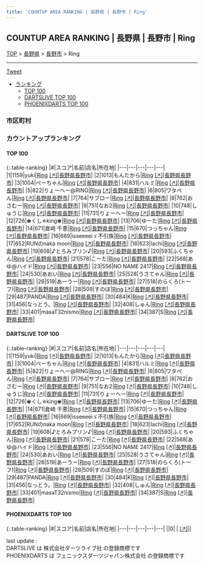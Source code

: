 ```yaml
---
title: 'COUNTUP AREA RANKING | 長野県 | 長野市 | Ring'
---
```

## COUNTUP AREA RANKING | 長野県 | 長野市 | Ring

[TOP](/darts/rank/) > [長野県](/darts/rank/長野県/) > [長野市](/darts/rank/長野県/長野市/) > Ring

___

<a href="https://twitter.com/share?ref_src=twsrc%5Etfw" data-text="COUNTUP AREA RANKING | 長野県長野市Ring" class="twitter-share-button" data-hashtags="DARTSLIVE,PHOENIXDARTS,darts,ダーツ" data-show-count="false">Tweet</a>

* [ランキング](#カウントアップランキング)
    * [TOP 100](#top-100)
    * [DARTSLIVE TOP 100](#dartslive-top-100)
    * [PHOENIXDARTS TOP 100](#phoenixdarts-top-100)

### 市区町村

<ul>

</ul>

### カウントアップランキング

#### TOP 100



{:.table-ranking}
|#|スコア|名前|店名|所在地|
|---|---|---|---|---|
|1|1159|<span class="rank-name-dl">yuki</span>|<a href="/darts/rank/shops/0e0e75fe6fe351ebb21333aee1bd51e4.html">Ring</a> <a href="https://search.dartslive.com/jp/shop/0e0e75fe6fe351ebb21333aee1bd51e4">[↗]</a>|<a href="/darts/rank/長野県/長野市">長野県長野市</a>|
|2|1013|<span class="rank-name-dl">もんたから</span>|<a href="/darts/rank/shops/0e0e75fe6fe351ebb21333aee1bd51e4.html">Ring</a> <a href="https://search.dartslive.com/jp/shop/0e0e75fe6fe351ebb21333aee1bd51e4">[↗]</a>|<a href="/darts/rank/長野県/長野市">長野県長野市</a>|
|3|1004|<span class="rank-name-dl">ぺーちゃん</span>|<a href="/darts/rank/shops/0e0e75fe6fe351ebb21333aee1bd51e4.html">Ring</a> <a href="https://search.dartslive.com/jp/shop/0e0e75fe6fe351ebb21333aee1bd51e4">[↗]</a>|<a href="/darts/rank/長野県/長野市">長野県長野市</a>|
|4|831|<span class="rank-name-dl">ハルミ</span>|<a href="/darts/rank/shops/0e0e75fe6fe351ebb21333aee1bd51e4.html">Ring</a> <a href="https://search.dartslive.com/jp/shop/0e0e75fe6fe351ebb21333aee1bd51e4">[↗]</a>|<a href="/darts/rank/長野県/長野市">長野県長野市</a>|
|5|822|<span class="rank-name-dl">りょーへー@RING</span>|<a href="/darts/rank/shops/0e0e75fe6fe351ebb21333aee1bd51e4.html">Ring</a> <a href="https://search.dartslive.com/jp/shop/0e0e75fe6fe351ebb21333aee1bd51e4">[↗]</a>|<a href="/darts/rank/長野県/長野市">長野県長野市</a>|
|6|805|<span class="rank-name-dl">ワタぺん</span>|<a href="/darts/rank/shops/0e0e75fe6fe351ebb21333aee1bd51e4.html">Ring</a> <a href="https://search.dartslive.com/jp/shop/0e0e75fe6fe351ebb21333aee1bd51e4">[↗]</a>|<a href="/darts/rank/長野県/長野市">長野県長野市</a>|
|7|764|<span class="rank-name-dl">サブロー</span>|<a href="/darts/rank/shops/0e0e75fe6fe351ebb21333aee1bd51e4.html">Ring</a> <a href="https://search.dartslive.com/jp/shop/0e0e75fe6fe351ebb21333aee1bd51e4">[↗]</a>|<a href="/darts/rank/長野県/長野市">長野県長野市</a>|
|8|762|<span class="rank-name-dl">おさむー</span>|<a href="/darts/rank/shops/0e0e75fe6fe351ebb21333aee1bd51e4.html">Ring</a> <a href="https://search.dartslive.com/jp/shop/0e0e75fe6fe351ebb21333aee1bd51e4">[↗]</a>|<a href="/darts/rank/長野県/長野市">長野県長野市</a>|
|9|751|<span class="rank-name-dl">なお2</span>|<a href="/darts/rank/shops/0e0e75fe6fe351ebb21333aee1bd51e4.html">Ring</a> <a href="https://search.dartslive.com/jp/shop/0e0e75fe6fe351ebb21333aee1bd51e4">[↗]</a>|<a href="/darts/rank/長野県/長野市">長野県長野市</a>|
|10|748|<span class="rank-name-dl">しゅうじ</span>|<a href="/darts/rank/shops/0e0e75fe6fe351ebb21333aee1bd51e4.html">Ring</a> <a href="https://search.dartslive.com/jp/shop/0e0e75fe6fe351ebb21333aee1bd51e4">[↗]</a>|<a href="/darts/rank/長野県/長野市">長野県長野市</a>|
|11|731|<span class="rank-name-dl">りょーへー</span>|<a href="/darts/rank/shops/0e0e75fe6fe351ebb21333aee1bd51e4.html">Ring</a> <a href="https://search.dartslive.com/jp/shop/0e0e75fe6fe351ebb21333aee1bd51e4">[↗]</a>|<a href="/darts/rank/長野県/長野市">長野県長野市</a>|
|12|726|<span class="rank-name-dl">♚くし✯king♚</span>|<a href="/darts/rank/shops/0e0e75fe6fe351ebb21333aee1bd51e4.html">Ring</a> <a href="https://search.dartslive.com/jp/shop/0e0e75fe6fe351ebb21333aee1bd51e4">[↗]</a>|<a href="/darts/rank/長野県/長野市">長野県長野市</a>|
|13|706|<span class="rank-name-dl">ゆーた</span>|<a href="/darts/rank/shops/0e0e75fe6fe351ebb21333aee1bd51e4.html">Ring</a> <a href="https://search.dartslive.com/jp/shop/0e0e75fe6fe351ebb21333aee1bd51e4">[↗]</a>|<a href="/darts/rank/長野県/長野市">長野県長野市</a>|
|14|671|<span class="rank-name-dl">倉﨑 千恵</span>|<a href="/darts/rank/shops/0e0e75fe6fe351ebb21333aee1bd51e4.html">Ring</a> <a href="https://search.dartslive.com/jp/shop/0e0e75fe6fe351ebb21333aee1bd51e4">[↗]</a>|<a href="/darts/rank/長野県/長野市">長野県長野市</a>|
|15|670|<span class="rank-name-dl">つっちゃん</span>|<a href="/darts/rank/shops/0e0e75fe6fe351ebb21333aee1bd51e4.html">Ring</a> <a href="https://search.dartslive.com/jp/shop/0e0e75fe6fe351ebb21333aee1bd51e4">[↗]</a>|<a href="/darts/rank/長野県/長野市">長野県長野市</a>|
|16|669|<span class="rank-name-dl">isseeeeiゞ不引族</span>|<a href="/darts/rank/shops/0e0e75fe6fe351ebb21333aee1bd51e4.html">Ring</a> <a href="https://search.dartslive.com/jp/shop/0e0e75fe6fe351ebb21333aee1bd51e4">[↗]</a>|<a href="/darts/rank/長野県/長野市">長野県長野市</a>|
|17|652|<span class="rank-name-dl">RUNのnaka moon</span>|<a href="/darts/rank/shops/0e0e75fe6fe351ebb21333aee1bd51e4.html">Ring</a> <a href="https://search.dartslive.com/jp/shop/0e0e75fe6fe351ebb21333aee1bd51e4">[↗]</a>|<a href="/darts/rank/長野県/長野市">長野県長野市</a>|
|18|623|<span class="rank-name-dl">lachi</span>|<a href="/darts/rank/shops/0e0e75fe6fe351ebb21333aee1bd51e4.html">Ring</a> <a href="https://search.dartslive.com/jp/shop/0e0e75fe6fe351ebb21333aee1bd51e4">[↗]</a>|<a href="/darts/rank/長野県/長野市">長野県長野市</a>|
|19|608|<span class="rank-name-dl">♪とろみプリン♪</span>|<a href="/darts/rank/shops/0e0e75fe6fe351ebb21333aee1bd51e4.html">Ring</a> <a href="https://search.dartslive.com/jp/shop/0e0e75fe6fe351ebb21333aee1bd51e4">[↗]</a>|<a href="/darts/rank/長野県/長野市">長野県長野市</a>|
|20|593|<span class="rank-name-dl">ふくちゃん</span>|<a href="/darts/rank/shops/0e0e75fe6fe351ebb21333aee1bd51e4.html">Ring</a> <a href="https://search.dartslive.com/jp/shop/0e0e75fe6fe351ebb21333aee1bd51e4">[↗]</a>|<a href="/darts/rank/長野県/長野市">長野県長野市</a>|
|21|578|<span class="rank-name-dl">こーた</span>|<a href="/darts/rank/shops/0e0e75fe6fe351ebb21333aee1bd51e4.html">Ring</a> <a href="https://search.dartslive.com/jp/shop/0e0e75fe6fe351ebb21333aee1bd51e4">[↗]</a>|<a href="/darts/rank/長野県/長野市">長野県長野市</a>|
|22|568|<span class="rank-name-dl">あゆ@ハイド</span>|<a href="/darts/rank/shops/0e0e75fe6fe351ebb21333aee1bd51e4.html">Ring</a> <a href="https://search.dartslive.com/jp/shop/0e0e75fe6fe351ebb21333aee1bd51e4">[↗]</a>|<a href="/darts/rank/長野県/長野市">長野県長野市</a>|
|23|556|<span class="rank-name-dl">NO NAME 2417</span>|<a href="/darts/rank/shops/0e0e75fe6fe351ebb21333aee1bd51e4.html">Ring</a> <a href="https://search.dartslive.com/jp/shop/0e0e75fe6fe351ebb21333aee1bd51e4">[↗]</a>|<a href="/darts/rank/長野県/長野市">長野県長野市</a>|
|24|530|<span class="rank-name-dl">あおい</span>|<a href="/darts/rank/shops/0e0e75fe6fe351ebb21333aee1bd51e4.html">Ring</a> <a href="https://search.dartslive.com/jp/shop/0e0e75fe6fe351ebb21333aee1bd51e4">[↗]</a>|<a href="/darts/rank/長野県/長野市">長野県長野市</a>|
|25|528|<span class="rank-name-dl">うさてゃん</span>|<a href="/darts/rank/shops/0e0e75fe6fe351ebb21333aee1bd51e4.html">Ring</a> <a href="https://search.dartslive.com/jp/shop/0e0e75fe6fe351ebb21333aee1bd51e4">[↗]</a>|<a href="/darts/rank/長野県/長野市">長野県長野市</a>|
|26|519|<span class="rank-name-dl">あーうー</span>|<a href="/darts/rank/shops/0e0e75fe6fe351ebb21333aee1bd51e4.html">Ring</a> <a href="https://search.dartslive.com/jp/shop/0e0e75fe6fe351ebb21333aee1bd51e4">[↗]</a>|<a href="/darts/rank/長野県/長野市">長野県長野市</a>|
|27|518|<span class="rank-name-dl">のらくろ(トーフ)</span>|<a href="/darts/rank/shops/0e0e75fe6fe351ebb21333aee1bd51e4.html">Ring</a> <a href="https://search.dartslive.com/jp/shop/0e0e75fe6fe351ebb21333aee1bd51e4">[↗]</a>|<a href="/darts/rank/長野県/長野市">長野県長野市</a>|
|28|509|<span class="rank-name-dl">すのぼ</span>|<a href="/darts/rank/shops/0e0e75fe6fe351ebb21333aee1bd51e4.html">Ring</a> <a href="https://search.dartslive.com/jp/shop/0e0e75fe6fe351ebb21333aee1bd51e4">[↗]</a>|<a href="/darts/rank/長野県/長野市">長野県長野市</a>|
|29|487|<span class="rank-name-dl">PANDA</span>|<a href="/darts/rank/shops/0e0e75fe6fe351ebb21333aee1bd51e4.html">Ring</a> <a href="https://search.dartslive.com/jp/shop/0e0e75fe6fe351ebb21333aee1bd51e4">[↗]</a>|<a href="/darts/rank/長野県/長野市">長野県長野市</a>|
|30|484|<span class="rank-name-dl">K</span>|<a href="/darts/rank/shops/0e0e75fe6fe351ebb21333aee1bd51e4.html">Ring</a> <a href="https://search.dartslive.com/jp/shop/0e0e75fe6fe351ebb21333aee1bd51e4">[↗]</a>|<a href="/darts/rank/長野県/長野市">長野県長野市</a>|
|31|456|<span class="rank-name-dl">なっとう。</span>|<a href="/darts/rank/shops/0e0e75fe6fe351ebb21333aee1bd51e4.html">Ring</a> <a href="https://search.dartslive.com/jp/shop/0e0e75fe6fe351ebb21333aee1bd51e4">[↗]</a>|<a href="/darts/rank/長野県/長野市">長野県長野市</a>|
|32|408|<span class="rank-name-dl">しゅん</span>|<a href="/darts/rank/shops/0e0e75fe6fe351ebb21333aee1bd51e4.html">Ring</a> <a href="https://search.dartslive.com/jp/shop/0e0e75fe6fe351ebb21333aee1bd51e4">[↗]</a>|<a href="/darts/rank/長野県/長野市">長野県長野市</a>|
|33|401|<span class="rank-name-dl">masaT32nismo</span>|<a href="/darts/rank/shops/0e0e75fe6fe351ebb21333aee1bd51e4.html">Ring</a> <a href="https://search.dartslive.com/jp/shop/0e0e75fe6fe351ebb21333aee1bd51e4">[↗]</a>|<a href="/darts/rank/長野県/長野市">長野県長野市</a>|
|34|387|<span class="rank-name-dl">S</span>|<a href="/darts/rank/shops/0e0e75fe6fe351ebb21333aee1bd51e4.html">Ring</a> <a href="https://search.dartslive.com/jp/shop/0e0e75fe6fe351ebb21333aee1bd51e4">[↗]</a>|<a href="/darts/rank/長野県/長野市">長野県長野市</a>|


#### DARTSLIVE TOP 100



{:.table-ranking}
|#|スコア|名前|店名|所在地|
|---|---|---|---|---|
|1|1159|<span class="rank-name-dl">yuki</span>|<a href="/darts/rank/shops/0e0e75fe6fe351ebb21333aee1bd51e4.html">Ring</a> <a href="https://search.dartslive.com/jp/shop/0e0e75fe6fe351ebb21333aee1bd51e4">[↗]</a>|<a href="/darts/rank/長野県/長野市">長野県長野市</a>|
|2|1013|<span class="rank-name-dl">もんたから</span>|<a href="/darts/rank/shops/0e0e75fe6fe351ebb21333aee1bd51e4.html">Ring</a> <a href="https://search.dartslive.com/jp/shop/0e0e75fe6fe351ebb21333aee1bd51e4">[↗]</a>|<a href="/darts/rank/長野県/長野市">長野県長野市</a>|
|3|1004|<span class="rank-name-dl">ぺーちゃん</span>|<a href="/darts/rank/shops/0e0e75fe6fe351ebb21333aee1bd51e4.html">Ring</a> <a href="https://search.dartslive.com/jp/shop/0e0e75fe6fe351ebb21333aee1bd51e4">[↗]</a>|<a href="/darts/rank/長野県/長野市">長野県長野市</a>|
|4|831|<span class="rank-name-dl">ハルミ</span>|<a href="/darts/rank/shops/0e0e75fe6fe351ebb21333aee1bd51e4.html">Ring</a> <a href="https://search.dartslive.com/jp/shop/0e0e75fe6fe351ebb21333aee1bd51e4">[↗]</a>|<a href="/darts/rank/長野県/長野市">長野県長野市</a>|
|5|822|<span class="rank-name-dl">りょーへー@RING</span>|<a href="/darts/rank/shops/0e0e75fe6fe351ebb21333aee1bd51e4.html">Ring</a> <a href="https://search.dartslive.com/jp/shop/0e0e75fe6fe351ebb21333aee1bd51e4">[↗]</a>|<a href="/darts/rank/長野県/長野市">長野県長野市</a>|
|6|805|<span class="rank-name-dl">ワタぺん</span>|<a href="/darts/rank/shops/0e0e75fe6fe351ebb21333aee1bd51e4.html">Ring</a> <a href="https://search.dartslive.com/jp/shop/0e0e75fe6fe351ebb21333aee1bd51e4">[↗]</a>|<a href="/darts/rank/長野県/長野市">長野県長野市</a>|
|7|764|<span class="rank-name-dl">サブロー</span>|<a href="/darts/rank/shops/0e0e75fe6fe351ebb21333aee1bd51e4.html">Ring</a> <a href="https://search.dartslive.com/jp/shop/0e0e75fe6fe351ebb21333aee1bd51e4">[↗]</a>|<a href="/darts/rank/長野県/長野市">長野県長野市</a>|
|8|762|<span class="rank-name-dl">おさむー</span>|<a href="/darts/rank/shops/0e0e75fe6fe351ebb21333aee1bd51e4.html">Ring</a> <a href="https://search.dartslive.com/jp/shop/0e0e75fe6fe351ebb21333aee1bd51e4">[↗]</a>|<a href="/darts/rank/長野県/長野市">長野県長野市</a>|
|9|751|<span class="rank-name-dl">なお2</span>|<a href="/darts/rank/shops/0e0e75fe6fe351ebb21333aee1bd51e4.html">Ring</a> <a href="https://search.dartslive.com/jp/shop/0e0e75fe6fe351ebb21333aee1bd51e4">[↗]</a>|<a href="/darts/rank/長野県/長野市">長野県長野市</a>|
|10|748|<span class="rank-name-dl">しゅうじ</span>|<a href="/darts/rank/shops/0e0e75fe6fe351ebb21333aee1bd51e4.html">Ring</a> <a href="https://search.dartslive.com/jp/shop/0e0e75fe6fe351ebb21333aee1bd51e4">[↗]</a>|<a href="/darts/rank/長野県/長野市">長野県長野市</a>|
|11|731|<span class="rank-name-dl">りょーへー</span>|<a href="/darts/rank/shops/0e0e75fe6fe351ebb21333aee1bd51e4.html">Ring</a> <a href="https://search.dartslive.com/jp/shop/0e0e75fe6fe351ebb21333aee1bd51e4">[↗]</a>|<a href="/darts/rank/長野県/長野市">長野県長野市</a>|
|12|726|<span class="rank-name-dl">♚くし✯king♚</span>|<a href="/darts/rank/shops/0e0e75fe6fe351ebb21333aee1bd51e4.html">Ring</a> <a href="https://search.dartslive.com/jp/shop/0e0e75fe6fe351ebb21333aee1bd51e4">[↗]</a>|<a href="/darts/rank/長野県/長野市">長野県長野市</a>|
|13|706|<span class="rank-name-dl">ゆーた</span>|<a href="/darts/rank/shops/0e0e75fe6fe351ebb21333aee1bd51e4.html">Ring</a> <a href="https://search.dartslive.com/jp/shop/0e0e75fe6fe351ebb21333aee1bd51e4">[↗]</a>|<a href="/darts/rank/長野県/長野市">長野県長野市</a>|
|14|671|<span class="rank-name-dl">倉﨑 千恵</span>|<a href="/darts/rank/shops/0e0e75fe6fe351ebb21333aee1bd51e4.html">Ring</a> <a href="https://search.dartslive.com/jp/shop/0e0e75fe6fe351ebb21333aee1bd51e4">[↗]</a>|<a href="/darts/rank/長野県/長野市">長野県長野市</a>|
|15|670|<span class="rank-name-dl">つっちゃん</span>|<a href="/darts/rank/shops/0e0e75fe6fe351ebb21333aee1bd51e4.html">Ring</a> <a href="https://search.dartslive.com/jp/shop/0e0e75fe6fe351ebb21333aee1bd51e4">[↗]</a>|<a href="/darts/rank/長野県/長野市">長野県長野市</a>|
|16|669|<span class="rank-name-dl">isseeeeiゞ不引族</span>|<a href="/darts/rank/shops/0e0e75fe6fe351ebb21333aee1bd51e4.html">Ring</a> <a href="https://search.dartslive.com/jp/shop/0e0e75fe6fe351ebb21333aee1bd51e4">[↗]</a>|<a href="/darts/rank/長野県/長野市">長野県長野市</a>|
|17|652|<span class="rank-name-dl">RUNのnaka moon</span>|<a href="/darts/rank/shops/0e0e75fe6fe351ebb21333aee1bd51e4.html">Ring</a> <a href="https://search.dartslive.com/jp/shop/0e0e75fe6fe351ebb21333aee1bd51e4">[↗]</a>|<a href="/darts/rank/長野県/長野市">長野県長野市</a>|
|18|623|<span class="rank-name-dl">lachi</span>|<a href="/darts/rank/shops/0e0e75fe6fe351ebb21333aee1bd51e4.html">Ring</a> <a href="https://search.dartslive.com/jp/shop/0e0e75fe6fe351ebb21333aee1bd51e4">[↗]</a>|<a href="/darts/rank/長野県/長野市">長野県長野市</a>|
|19|608|<span class="rank-name-dl">♪とろみプリン♪</span>|<a href="/darts/rank/shops/0e0e75fe6fe351ebb21333aee1bd51e4.html">Ring</a> <a href="https://search.dartslive.com/jp/shop/0e0e75fe6fe351ebb21333aee1bd51e4">[↗]</a>|<a href="/darts/rank/長野県/長野市">長野県長野市</a>|
|20|593|<span class="rank-name-dl">ふくちゃん</span>|<a href="/darts/rank/shops/0e0e75fe6fe351ebb21333aee1bd51e4.html">Ring</a> <a href="https://search.dartslive.com/jp/shop/0e0e75fe6fe351ebb21333aee1bd51e4">[↗]</a>|<a href="/darts/rank/長野県/長野市">長野県長野市</a>|
|21|578|<span class="rank-name-dl">こーた</span>|<a href="/darts/rank/shops/0e0e75fe6fe351ebb21333aee1bd51e4.html">Ring</a> <a href="https://search.dartslive.com/jp/shop/0e0e75fe6fe351ebb21333aee1bd51e4">[↗]</a>|<a href="/darts/rank/長野県/長野市">長野県長野市</a>|
|22|568|<span class="rank-name-dl">あゆ@ハイド</span>|<a href="/darts/rank/shops/0e0e75fe6fe351ebb21333aee1bd51e4.html">Ring</a> <a href="https://search.dartslive.com/jp/shop/0e0e75fe6fe351ebb21333aee1bd51e4">[↗]</a>|<a href="/darts/rank/長野県/長野市">長野県長野市</a>|
|23|556|<span class="rank-name-dl">NO NAME 2417</span>|<a href="/darts/rank/shops/0e0e75fe6fe351ebb21333aee1bd51e4.html">Ring</a> <a href="https://search.dartslive.com/jp/shop/0e0e75fe6fe351ebb21333aee1bd51e4">[↗]</a>|<a href="/darts/rank/長野県/長野市">長野県長野市</a>|
|24|530|<span class="rank-name-dl">あおい</span>|<a href="/darts/rank/shops/0e0e75fe6fe351ebb21333aee1bd51e4.html">Ring</a> <a href="https://search.dartslive.com/jp/shop/0e0e75fe6fe351ebb21333aee1bd51e4">[↗]</a>|<a href="/darts/rank/長野県/長野市">長野県長野市</a>|
|25|528|<span class="rank-name-dl">うさてゃん</span>|<a href="/darts/rank/shops/0e0e75fe6fe351ebb21333aee1bd51e4.html">Ring</a> <a href="https://search.dartslive.com/jp/shop/0e0e75fe6fe351ebb21333aee1bd51e4">[↗]</a>|<a href="/darts/rank/長野県/長野市">長野県長野市</a>|
|26|519|<span class="rank-name-dl">あーうー</span>|<a href="/darts/rank/shops/0e0e75fe6fe351ebb21333aee1bd51e4.html">Ring</a> <a href="https://search.dartslive.com/jp/shop/0e0e75fe6fe351ebb21333aee1bd51e4">[↗]</a>|<a href="/darts/rank/長野県/長野市">長野県長野市</a>|
|27|518|<span class="rank-name-dl">のらくろ(トーフ)</span>|<a href="/darts/rank/shops/0e0e75fe6fe351ebb21333aee1bd51e4.html">Ring</a> <a href="https://search.dartslive.com/jp/shop/0e0e75fe6fe351ebb21333aee1bd51e4">[↗]</a>|<a href="/darts/rank/長野県/長野市">長野県長野市</a>|
|28|509|<span class="rank-name-dl">すのぼ</span>|<a href="/darts/rank/shops/0e0e75fe6fe351ebb21333aee1bd51e4.html">Ring</a> <a href="https://search.dartslive.com/jp/shop/0e0e75fe6fe351ebb21333aee1bd51e4">[↗]</a>|<a href="/darts/rank/長野県/長野市">長野県長野市</a>|
|29|487|<span class="rank-name-dl">PANDA</span>|<a href="/darts/rank/shops/0e0e75fe6fe351ebb21333aee1bd51e4.html">Ring</a> <a href="https://search.dartslive.com/jp/shop/0e0e75fe6fe351ebb21333aee1bd51e4">[↗]</a>|<a href="/darts/rank/長野県/長野市">長野県長野市</a>|
|30|484|<span class="rank-name-dl">K</span>|<a href="/darts/rank/shops/0e0e75fe6fe351ebb21333aee1bd51e4.html">Ring</a> <a href="https://search.dartslive.com/jp/shop/0e0e75fe6fe351ebb21333aee1bd51e4">[↗]</a>|<a href="/darts/rank/長野県/長野市">長野県長野市</a>|
|31|456|<span class="rank-name-dl">なっとう。</span>|<a href="/darts/rank/shops/0e0e75fe6fe351ebb21333aee1bd51e4.html">Ring</a> <a href="https://search.dartslive.com/jp/shop/0e0e75fe6fe351ebb21333aee1bd51e4">[↗]</a>|<a href="/darts/rank/長野県/長野市">長野県長野市</a>|
|32|408|<span class="rank-name-dl">しゅん</span>|<a href="/darts/rank/shops/0e0e75fe6fe351ebb21333aee1bd51e4.html">Ring</a> <a href="https://search.dartslive.com/jp/shop/0e0e75fe6fe351ebb21333aee1bd51e4">[↗]</a>|<a href="/darts/rank/長野県/長野市">長野県長野市</a>|
|33|401|<span class="rank-name-dl">masaT32nismo</span>|<a href="/darts/rank/shops/0e0e75fe6fe351ebb21333aee1bd51e4.html">Ring</a> <a href="https://search.dartslive.com/jp/shop/0e0e75fe6fe351ebb21333aee1bd51e4">[↗]</a>|<a href="/darts/rank/長野県/長野市">長野県長野市</a>|
|34|387|<span class="rank-name-dl">S</span>|<a href="/darts/rank/shops/0e0e75fe6fe351ebb21333aee1bd51e4.html">Ring</a> <a href="https://search.dartslive.com/jp/shop/0e0e75fe6fe351ebb21333aee1bd51e4">[↗]</a>|<a href="/darts/rank/長野県/長野市">長野県長野市</a>|


#### PHOENIXDARTS TOP 100



{:.table-ranking}
|#|スコア|名前|店名|所在地|
|---|---|---|---|---|
||0|<span class="rank-name-dl"> </span>|<a href="/darts/rank/shops/.html"></a> <a href="">[↗]</a>|<a href="/darts/rank//"></a>|


<div class="footer border-top border-gray-light mt-5 pt-3 text-right text-gray">
    last update : <span style="font-weight: italic" id="foot_last_modified"></span><br />
    DARTSLIVE は 株式会社ダーツライブ社 の登録商標です<br />
    PHOENIXDARTS は フェニックスダーツジャパン株式会社 の登録商標です<br />
</div>

<script src="https://cdnjs.cloudflare.com/ajax/libs/jquery.tablesorter/2.31.3/js/jquery.tablesorter.min.js" integrity="sha512-qzgd5cYSZcosqpzpn7zF2ZId8f/8CHmFKZ8j7mU4OUXTNRd5g+ZHBPsgKEwoqxCtdQvExE5LprwwPAgoicguNg==" crossorigin="anonymous" referrerpolicy="no-referrer"></script>
<link rel="stylesheet" href="https://cdnjs.cloudflare.com/ajax/libs/jquery.tablesorter/2.31.3/css/theme.default.min.css" integrity="sha512-wghhOJkjQX0Lh3NSWvNKeZ0ZpNn+SPVXX1Qyc9OCaogADktxrBiBdKGDoqVUOyhStvMBmJQ8ZdMHiR3wuEq8+w==" crossorigin="anonymous" referrerpolicy="no-referrer" />
<script>
$(function() {
    $(".table-ranking").tablesorter({sortList:[[0, 0]]});
    $("#foot_last_modified").text(formatDate(new Date(document.lastModified), 'yyyy-MM-dd HH:mm:ss'));
});
</script>

<script async src="https://platform.twitter.com/widgets.js" charset="utf-8"></script>